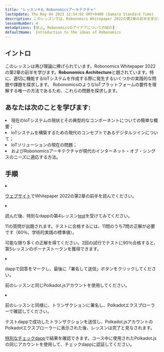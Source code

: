 ```yaml
---
title: "レッスン＃4、Robonomicsアーキテクチャ"
lastUpdate: Thu May 04 2023 12:54:02 GMT+0400 (Samara Standard Time)
description: このレッスンでは、Robonomics Whitepaper 2022の第2章の前半を学びます。タイトルはRobonomics アーキテクチャです。
lessonNumber: 4
metaOptions: [学ぶ, Robonomicsのアイデアについての紹介]
defaultName:  Introduction to the ideas of Robonomics
---
```


## イントロ

このレッスンは再び理論に捧げられています。Robonomics Whitepaper 2022の第2章の前半を学びます。**Robonomics Architecture**と題されています。特に、適切に機能するIoTシステムを作成する際に発生するいくつかの実践的な問題や課題を探求します。 RobonomicsのようなIoTプラットフォームの要件を理解する唯一の方法であるため、これらの問題を探求します。

## あなたは次のことを学びます:

<List>

<li>
現在のIoTシステムの現状とその典型的なコンポーネントについての簡単な概要；
</li>

<li>
IoTシステムを構築するための現代のコンセプトであるデジタルツインについて；
</li>

<li>
IoTソリューションの現在の問題；
</li>

<li>
およびRobonomicsアーキテクチャが現代のインターネット・オブ・シングスのニーズに適応する方法。
</li>

</List>

## 手順

<List type="numbers">

<li>

[ウェブサイト](https://robonomics.network/architecture/)でWhitepaper 2022の第2章の前半を読んでください。

</li>

<li>

読んだ後、特別なdappの第4レッスン[test](https://lesson4.robonomics.academy/)を受けてみてください。

11の質問が出題されます。テストに合格するには、11問のうち7問の正解が必要です（60％、学術的実践の標準値）。

可能な限り多くの正解を得てください。2回の試行でテストに90％合格すると、第5レッスンのボーナストークンを獲得できます。

</li>

<li>

dappで回答をマークし、最後に「署名して送信」ボタンをクリックしてください。

前のレッスンと同じPolkadot.jsアカウントを使用してください。

</li>

<li>

前のレッスンと同様に、トランザクションに署名し、Polkadotエクスプローラーで確認してください。

</li>
</List>


<Result>

テストdappで成功したトランザクションを送信し、Polkadot.jsアカウントのPolkadotエクスプローラーに表示された後、レッスンは完了と見なされます。

[特別なチェックdapp](https://lk.robonomics.academy/)で結果を確認できます。コース中に使用されたPolkadot.jsの同じアカウントを使用して、チェックdappに認証してください。

</Result>